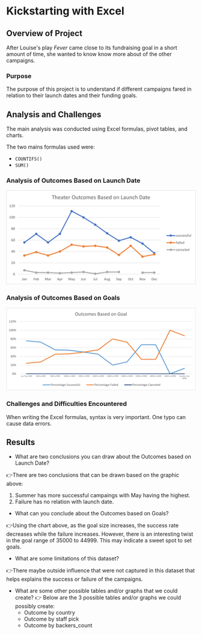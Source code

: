 # Kickstarting with Excel 

## Overview of Project

After Louise's play *Fever* came close to its fundraising goal in a short amount of time, she wanted to know know more about of the other campaigns.

### Purpose

The purpose of this project is to understand if different campaigns fared in relation to their launch dates and their funding goals.

## Analysis and Challenges

The main analysis was conducted using Excel formulas, pivot tables, and charts. 

The two mains formulas used were:
- `COUNTIFS()`
- `SUM()`

### Analysis of Outcomes Based on Launch Date
![](Theater_Outcomes_vs_Launch.png)

### Analysis of Outcomes Based on Goals
![](Outcomes_vs_Goals.png)

### Challenges and Difficulties Encountered

When writing the Excel formulas, syntax is very important. One typo can cause data errors. 

## Results

- What are two conclusions you can draw about the Outcomes based on Launch Date?

:point_right:There are two conclusions that can be drawn based on the graphic above:
1. Summer has more successful campaings with May having the highest.
2. Failure has no relation with launch date. 

- What can you conclude about the Outcomes based on Goals?

:point_right:Using the chart above, as the goal size increases, the success rate decreases while the failure increases. However, there is an interesting twist in the goal range of 35000 to  44999. This may indicate a sweet spot to set goals. 

- What are some limitations of this dataset?

:point_right:There maybe outside influence that were not captured in this dataset that helps explains the success or failure of the campaigns.

- What are some other possible tables and/or graphs that we could create?
:point_right: Below are the 3 possible tables and/or graphs we could possibly create:
    - Outcome by country
    - Outcome by staff pick 
    - Outcome by backers_count
